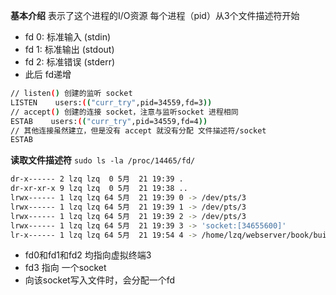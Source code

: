 **基本介绍**
表示了这个进程的I/O资源
每个进程（pid）从3个文件描述符开始
- fd 0: 标准输入 (stdin)
- fd 1: 标准输出 (stdout)
- fd 2: 标准错误 (stderr)
- 此后 fd递增
```bash
// listen() 创建的监听 socket
LISTEN    users:(("curr_try",pid=34559,fd=3))                                    
// accept() 创建的连接 socket，注意与监听socket 进程相同
ESTAB    users:(("curr_try",pid=34559,fd=4))                                     
// 其他连接虽然建立，但是没有 accept 就没有分配 文件描述符/socket
ESTAB    
```
**读取文件描述符**
`sudo ls -la /proc/14465/fd/`
```bash
dr-x------ 2 lzq lzq  0 5月  21 19:39 .
dr-xr-xr-x 9 lzq lzq  0 5月  21 19:38 ..
lrwx------ 1 lzq lzq 64 5月  21 19:39 0 -> /dev/pts/3
lrwx------ 1 lzq lzq 64 5月  21 19:39 1 -> /dev/pts/3
lrwx------ 1 lzq lzq 64 5月  21 19:39 2 -> /dev/pts/3
lrwx------ 1 lzq lzq 64 5月  21 19:39 3 -> 'socket:[34655600]'
lr-x------ 1 lzq lzq 64 5月  21 19:54 4 -> /home/lzq/webserver/book/build/exp.txt
```
- fd0和fd1和fd2 均指向虚拟终端3
- fd3 指向 一个socket
- 向该socket写入文件时，会分配一个fd